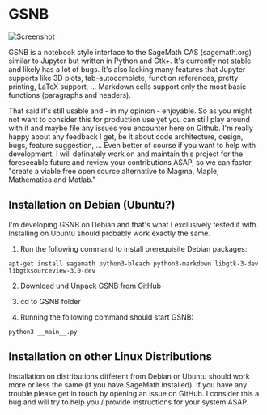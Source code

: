 # GSNB

![Screenshot](https://raw.githubusercontent.com/cvfosammmm/GSNB/master/resources/screenshots/2017-12-25.png)

GSNB is a notebook style interface to the SageMath CAS (sagemath.org) similar to Jupyter but written in Python and Gtk+. It's currently not stable and likely has a lot of bugs. It's also lacking many features that Jupyter supports like 3D plots, tab-autocomplete, function references, pretty printing, LaTeX support, ... Markdown cells support only the most basic functions (paragraphs and headers).

That said it's still usable and - in my opinion - enjoyable. So as you might not want to consider this for production use yet you can still play around with it and maybe file any issues you encounter here on Github. I'm really happy about any feedback I get, be it about code architecture, design, bugs, feature suggestion, ... Even better of course if you want to help with development: I will definately work on and maintain this project for the foreseeable future and review your contributions ASAP, so we can faster "create a viable free open source alternative to Magma, Maple, Mathematica and Matlab."

## Installation on Debian (Ubuntu?)

I'm developing GSNB on Debian and that's what I exclusively tested it with. Installing on Ubuntu should probably work exactly the same.

1. Run the following command to install prerequisite Debian packages:

`apt-get install sagemath python3-bleach python3-markdown libgtk-3-dev libgtksourceview-3.0-dev`

2. Download und Unpack GSNB from GitHub

3. cd to GSNB folder

4. Running the following command should start GSNB:

`python3 __main__.py`

## Installation on other Linux Distributions

Installation on distributions different from Debian or Ubuntu should work more or less the same (if you have SageMath installed). If you have any trouble please get in touch by opening an issue on GitHub. I consider this a bug and will try to help you / provide instructions for your system ASAP.
